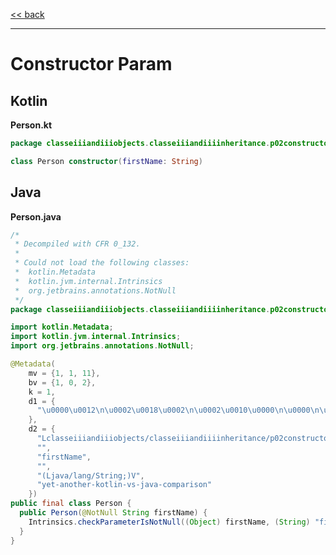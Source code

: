 
[<< back](https://github.com/tomasbjerre/yet-another-kotlin-vs-java-comparison)

-----------------------------

# Constructor Param

## Kotlin

**Person.kt**

```kotlin
package classeiiiandiiiobjects.classeiiiandiiiinheritance.p02constructoriiiparam

class Person constructor(firstName: String)
```

## Java

**Person.java**

```java
/*
 * Decompiled with CFR 0_132.
 *
 * Could not load the following classes:
 *  kotlin.Metadata
 *  kotlin.jvm.internal.Intrinsics
 *  org.jetbrains.annotations.NotNull
 */
package classeiiiandiiiobjects.classeiiiandiiiinheritance.p02constructoriiiparam;

import kotlin.Metadata;
import kotlin.jvm.internal.Intrinsics;
import org.jetbrains.annotations.NotNull;

@Metadata(
    mv = {1, 1, 11},
    bv = {1, 0, 2},
    k = 1,
    d1 = {
      "\u0000\u0012\n\u0002\u0018\u0002\n\u0002\u0010\u0000\n\u0000\n\u0002\u0010\u000e\n\u0002\b\u0002\u0018\u00002\u00020\u0001B\r\u0012\u0006\u0010\u0002\u001a\u00020\u0003\u00a2\u0006\u0002\u0010\u0004\u00a8\u0006\u0005"
    },
    d2 = {
      "Lclasseiiiandiiiobjects/classeiiiandiiiinheritance/p02constructoriiiparam/Person;",
      "",
      "firstName",
      "",
      "(Ljava/lang/String;)V",
      "yet-another-kotlin-vs-java-comparison"
    })
public final class Person {
  public Person(@NotNull String firstName) {
    Intrinsics.checkParameterIsNotNull((Object) firstName, (String) "firstName");
  }
}

```
